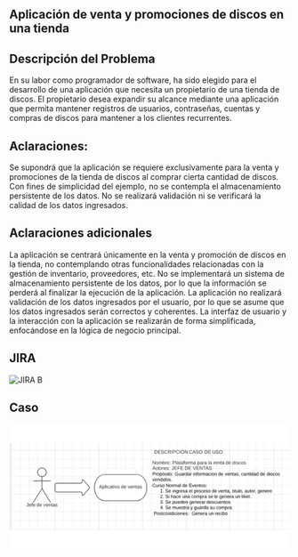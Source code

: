 ## Aplicación de venta y promociones de discos en una tienda
## Descripción del Problema
En su labor como programador de software, ha sido elegido para el desarrollo de una aplicación que necesita un propietario de una tienda de discos. El propietario desea expandir su alcance mediante una aplicación que permita mantener registros de usuarios, contraseñas, cuentas y compras de discos para mantener a los clientes recurrentes.

## Aclaraciones:

Se supondrá que la aplicación se requiere exclusivamente para la venta y promociones de la tienda de discos al comprar cierta cantidad de discos.
Con fines de simplicidad del ejemplo, no se contempla el almacenamiento persistente de los datos.
No se realizará validación ni se verificará la calidad de los datos ingresados.

## Aclaraciones adicionales
La aplicación se centrará únicamente en la venta y promoción de discos en la tienda, no contemplando otras funcionalidades relacionadas con la gestión de inventario, proveedores, etc.
No se implementará un sistema de almacenamiento persistente de los datos, por lo que la información se perderá al finalizar la ejecución de la aplicación.
La aplicación no realizará validación de los datos ingresados por el usuario, por lo que se asume que los datos ingresados serán correctos y coherentes.
La interfaz de usuario y la interacción con la aplicación se realizarán de forma simplificada, enfocándose en la lógica de negocio principal.

## JIRA
![JIRA B](https://github.com/Brianlds21/EstructuraDatos/assets/133600928/38452a71-87bd-4aac-8caa-c94e3d13ff45)


## Caso
![CASO](Caso.png)
